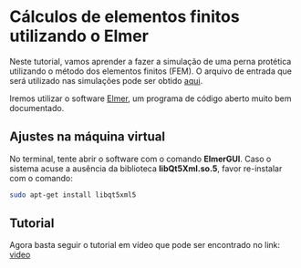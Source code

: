 # Cálculos de elementos finitos utilizando o Elmer

Neste tutorial, vamos aprender a fazer a simulação de uma perna protética utilizando o método dos elementos finitos (FEM). O arquivo de entrada que será utilizado nas simulações pode ser obtido [aqui](./Cheetah.stp).

Iremos utilizar o software [Elmer](http://www.elmerfem.org/blog/), um programa de código aberto muito bem documentado.

## Ajustes na máquina virtual

No terminal, tente abrir o software com o comando **ElmerGUI**. Caso o sistema acuse a ausência da biblioteca **libQt5Xml.so.5**, favor re-instalar com o comando:

```bash
sudo apt-get install libqt5xml5
```

## Tutorial

Agora basta seguir o tutorial em vídeo que pode ser encontrado no link: [video](http://www.youtube.com/user/elmerfem)